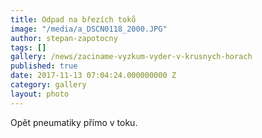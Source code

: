 ```yaml
---
title: Odpad na březích toků
image: "/media/a_DSCN0118_2000.JPG"
author: stepan-zapotocny
tags: []
gallery: /news/zaciname-vyzkum-vyder-v-krusnych-horach
published: true
date: 2017-11-13 07:04:24.000000000 Z
category: gallery
layout: photo
---
```

Opět pneumatiky přímo v toku.
